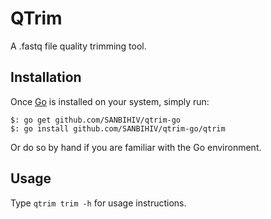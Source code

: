 # QTrim

A .fastq file quality trimming tool.

## Installation

Once [Go](http://golang.org/) is installed on your system, simply run:

    $: go get github.com/SANBIHIV/qtrim-go
    $: go install github.com/SANBIHIV/qtrim-go/qtrim

Or do so by hand if you are familiar with the Go environment.

## Usage

Type `qtrim trim -h` for usage instructions.